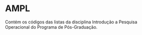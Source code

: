 # AMPL
Contém os códigos das listas da disciplina Introdução a Pesquisa Operacional do Programa de Pós-Graduação.
